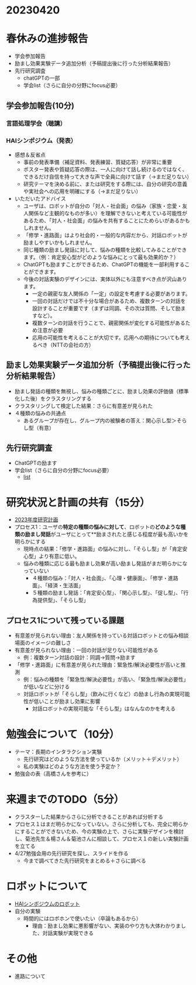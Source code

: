 # 20230420

# 春休みの進捗報告
- 学会参加報告
- 励まし効果実験データ追加分析（予稿提出後に行った分析結果報告）
- 先行研究調査
  - chatGPTの一部
  - 学会list（さらに自分の分野にfocus必要）
## 学会参加報告(10分)
### 言語処理学会（聴講）
### HAIシンポジウム（発表）
- 感想＆反省点
  - 事前の発表準備（補足資料、発表練習、質疑応答）が非常に重要
  - ポスター発表や質疑応答の際は、一人に向けて話し続けるのではなく、できるだけ自信を持って大きな声で全員に向けて話す（→まだ足りない）
  - 研究テーマを決める前に、または研究をする際には、自分の研究の意義や実社会への応用を明確にする（→まだ足りない）
- いただいたアドバイス
  - ユーザは、ロボットが自分の「対人・社会面」の悩み（家族・恋愛・友人関係など主観的なものが多い）を理解できないと考えている可能性があるため、「対人・社会面」の悩みを共有することにためらいがあるかもしれません。
  - 「修学・進路面」はより社会的・一般的な内容だから、対話ロボットが励ましやすいかもしれません。 
  - 同じ種類の励まし発話に対して、悩みの種類を比較してみることができます。（例：肯定安心型がどのような悩みにとって最も効果的か？）
  -  ChatGPTも励ますことができるため、ChatGPTの機能を一部利用することができます。 
  - 今後の対話実験のデザインには、実体以外にも注意すべき点が沢山あります。 
    - 一定の親密な友人関係の「一定」の設定を考慮する必要があります。 
    - 一回の対話だけでは不十分な場合があるため、複数ターンの対話を設計することが重要です（まずは同調、その次は質問、そして励ますなど）。
    - 複数ターンの対話を行うことで、親密関係が変化する可能性があるため注意が必要 
    - 応用の可能性を考えることが大切です。応用への期待についても考えるべき（NTTの会社の方）

## 励まし効果実験データ追加分析（予稿提出後に行った分析結果報告）
- 励まし発話の種類を無視し、悩みの種類ごとに、励まし効果の評価値（標準化した後）をクラスタリングする
- クラスタリングして検定した結果：さらに有意差が見られた
- ４種類の悩みの共通点
  - あるグループが存在し、グループ内の被験者の答え：関心示し型＞そらし型（有意）

## 先行研究調査
- ChatGPTの励ます
- 学会list（さらに自分の分野にfocus必要）
  - [list](https://github.com/kikuchiken-waseda/Xiang-Lingxuan/blob/master/conference/list.md)


# 研究状況と計画の共有（15分）
- [2023年度研究計画](https://github.com/kikuchiken-waseda/Xiang-Lingxuan/edit/master/M2/seminar/spring/20230417spring_plan.md)
- プロセス1：ユーザの**特定の種類の悩みに対して**、ロボットの**どのような種類の励まし発話**がユーザにとって**励まされたと感じる程度が最も高いかを明らかにする
  - 現時点の結果：「修学・進路面」の悩みに対し、「そらし型」が「肯定安心型」より有意に低い。
  - 悩みの種類に応じる最も励まし効果が高い励まし発話がまだ明らかになっていない
    - ４種類の悩み：「対人・社会面」、「心理・健康面」、「修学・進路面」、「経済・生活面」
    - ５種類の励まし発話：「肯定安心型」、「関心示し型」、「促し型」、「行為提供型」、「そらし型」
## プロセス1について残っている課題
- 有意差が見られない理由：友人関係を持っている対話ロボットとの悩み相談場面のイメージの難しさ
- 有意差が見られない理由：一回の対話が足りない可能性がある
  - 例：複数ターン対話の設計：同調→質問→励ます
- 「修学・進路面」に有意差が見られた理由：緊急性/解決必要性が高いと推測
  - 例：悩みの種類を「緊急性/解決必要性」が高い、「緊急性/解決必要性」が低いなどに分ける
  - 対話ロボットが「そらし型」（飲みに行くなど）の励まし行為の実現可能性が低いことが励まし効果に影響
    - 対話ロボットの実現可能な「そらし型」はなんなのかを考える

# 勉強会について（10分）
- テーマ：長期のインタラクション実験
  - 先行研究はどのような方法を使っているか（メリット＋デメリット）
  - 私の実験はどのような方法を使う予定か？
- 勉強会の表（高橋さんを参考に）


# 来週までのTODO（5分）
- クラスターした結果からさらに分析できることがあれば分析する
- プロセス１はまだ明らかになっていない。さらに分析しても、完全に明らかにすることができないため、今の実験の上で、さらに実験デザインを検討し、菊池先生＆楊さん＆菊池さんに相談して、プロセス１の新しい実験計画を立てる
- 4/27勉強会用の先行研究を探し、スライドを作る
  - 今まで調べてきた先行研究をまとめる＋さらに調べる

# ロボットについて
- [HAIシンポジウムのロボット](https://github.com/kikuchiken-waseda/kikuwiki/blob/master/gm/AI_HAI%E7%8F%AD.md)
- 自分の実験
  - 時間的にはロボホンで使いたい（卒論もあるから）
    - 理由：励まし効果に悪影響がない、実装のやり方も大体わかりました、対話実験が実現できる

# その他
- 進路について




